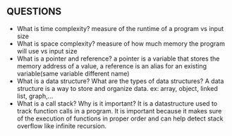 ## QUESTIONS

- What is time complexity?
measure of the runtime of a program vs input size
- What is space complexity?
measure of how much memory the program will use vs input size
- What is a pointer and reference?
a pointer is a variable that stores the memory address of a value, a reference is an alias for an existing variable(same variable different name)
- What is a data structure? What are the types of data structures?
A data structure is a way to store and organize data. ex: array, object, linked list, graph,...
- What is a call stack? Why is it important?
It is a datastructure used to track function calls in a program. It is important because it makes sure of the execution of functions in proper order and can help detect stack overflow like infinite recursion.

